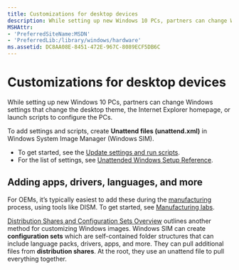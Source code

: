 ```yaml
---
title: Customizations for desktop devices
description: While setting up new Windows 10 PCs, partners can change Windows settings that change the desktop theme, the Internet Explorer homepage, or launch scripts to configure the PCs.
MSHAttr:
- 'PreferredSiteName:MSDN'
- 'PreferredLib:/library/windows/hardware'
ms.assetid: DC8AA08E-8451-472E-967C-8089ECF5DB6C
---
```


# Customizations for desktop devices


While setting up new Windows 10 PCs, partners can change Windows settings that change the desktop theme, the Internet Explorer homepage, or launch scripts to configure the PCs.

To add settings and scripts, create **Unattend files (unattend.xml)** in Windows System Image Manager (Windows SIM).

-   To get started, see the [Update settings and run scripts](http://msdn.microsoft.com/windows/hardware/commercialize/manufacture/desktop/update-windows-settings-and-scripts-create-your-own-answer-file-sxs).
-   For the list of settings, see [Unattended Windows Setup Reference](p_unattend.unattended_windows_setup_reference_b_unattend).

## Adding apps, drivers, languages, and more


For OEMs, it’s typically easiest to add these during the [manufacturing](http://msdn.microsoft.com/windows/hardware/commercialize/manufacture/index) process, using tools like DISM. To get started, see [Manufacturing labs](http://msdn.microsoft.com/windows/hardware/commercialize/manufacture/desktop/update-windows-settings-and-scripts-create-your-own-answer-file-sxs).

[Distribution Shares and Configuration Sets Overview](p_wsim.distribution_shares_and_configuration_sets_overview_win8) outlines another method for customizing Windows images. Windows SIM can create **configuration sets** which are self-contained folder structures that can include language packs, drivers, apps, and more. They can pull additional files from **distribution shares**. At the root, they use an unattend file to pull everything together.

